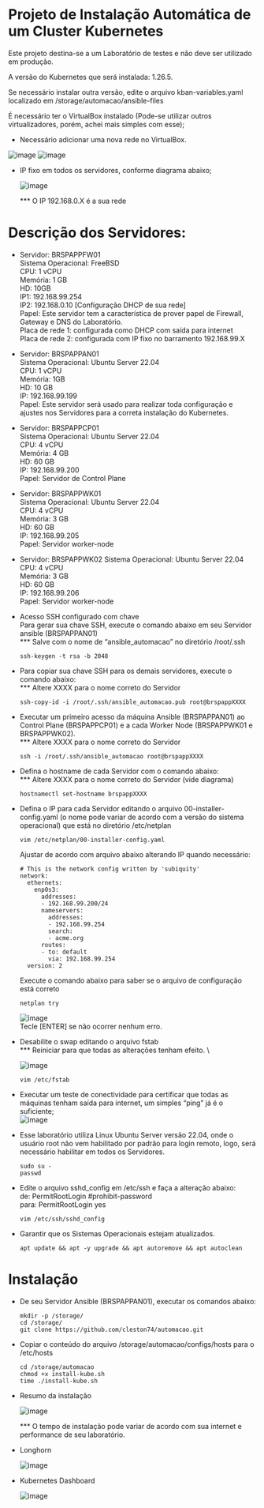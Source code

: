 # Projeto de Instalação Automática de um Cluster Kubernetes

  Este projeto destina-se a um Laboratório de testes e não deve ser utilizado em produção.
  
  A versão do Kubernetes que será instalada: 1.26.5. 
  
  Se necessário instalar outra versão, edite o arquivo kban-variables.yaml localizado em /storage/automacao/ansible-files
  
É necessário ter o VirtualBox instalado (Pode-se utilizar outros virtualizadores, porém, achei mais simples com esse);
-	Necessário adicionar uma nova rede no VirtualBox.
  
  ![image](https://github.com/cleston74/automacao/assets/42645665/31d5feca-45a9-49fd-bf9e-a74a34dde30e) ![image](https://github.com/cleston74/automacao/assets/42645665/d9fa8645-a30b-4873-89de-692eaa73a6a9)

- IP fixo em todos os servidores, conforme diagrama abaixo;

  ![image](https://github.com/cleston74/automacao/assets/42645665/e63f8b5e-21c6-450c-9099-c342b0870ddb)

  *** O IP 192.168.0.X é a sua rede 

# Descrição dos Servidores:

  - Servidor: BRSPAPPFW01 \
  Sistema Operacional: FreeBSD \
  CPU: 1 vCPU \
  Memória: 1 GB \
  HD: 10GB \
  IP1: 192.168.99.254 \
  IP2: 192.168.0.10 [Configuração DHCP de sua rede] \
  Papel: Este servidor tem a característica de prover papel de Firewall, Gateway e DNS do Laboratório. \
  Placa de rede 1: configurada como DHCP com saída para internet \
  Placa de rede 2: configurada com IP fixo no barramento 192.168.99.X


- Servidor: BRSPAPPAN01 \
Sistema Operacional: Ubuntu Server 22.04 \
CPU: 1 vCPU \
Memória: 1GB \
HD: 10 GB \
IP: 192.168.99.199 \
Papel: Este servidor será usado para realizar toda configuração e ajustes nos Servidores para a correta instalação do Kubernetes.

- Servidor: BRSPAPPCP01 \
Sistema Operacional: Ubuntu Server 22.04 \
CPU: 4 vCPU \
Memória: 4 GB \
HD: 60 GB \
IP: 192.168.99.200 \
Papel: Servidor de Control Plane

- Servidor: BRSPAPPWK01 \
Sistema Operacional: Ubuntu Server 22.04 \
CPU: 4 vCPU \
Memória: 3 GB \
HD: 60 GB \
IP: 192.168.99.205 \
Papel: Servidor worker-node

- Servidor: BRSPAPPWK02
Sistema Operacional: Ubuntu Server 22.04 \
CPU: 4 vCPU \
Memória: 3 GB \
HD: 60 GB \
IP: 192.168.99.206 \
Papel: Servidor worker-node

- Acesso SSH configurado com chave \
  Para gerar sua chave SSH, execute o comando abaixo em seu Servidor ansible (BRSPAPPAN01) \
  *** Salve com o nome de “ansible_automacao” no diretório /root/.ssh
  
      ssh-keygen -t rsa -b 2048
  

- Para copiar sua chave SSH para os demais servidores, execute o comando abaixo: \
  *** Altere XXXX para o nome correto do Servidor
  
      ssh-copy-id -i /root/.ssh/ansible_automacao.pub root@brspappXXXX
  

- Executar um primeiro acesso da máquina Ansible (BRSPAPPAN01) ao Control Plane (BRSPAPPCP01) e a cada Worker Node (BRSPAPPWK01 e BRSPAPPWK02). \
  *** Altere XXXX para o nome correto do Servidor
  
      ssh -i /root/.ssh/ansible_automacao root@brspappXXXX
  

- Defina o hostname de cada Servidor com o comando abaixo: \
  *** Altere XXXX para o nome correto do Servidor (vide diagrama)
  
      hostnamectl set-hostname brspappXXXX
  

- Defina o IP para cada Servidor editando o arquivo 00-installer-config.yaml (o nome pode variar de acordo com a versão do sistema operacional) que está no diretório /etc/netplan

      vim /etc/netplan/00-installer-config.yaml
  
  Ajustar de acordo com arquivo abaixo alterando IP quando necessário:

      # This is the network config written by 'subiquity'
      network:
        ethernets:
          enp0s3:
            addresses:
            - 192.168.99.200/24
            nameservers:
              addresses:
              - 192.168.99.254
              search:
              - acme.org
            routes:
            - to: default
              via: 192.168.99.254
        version: 2

  Execute o comando abaixo para saber se o arquivo de configuração está correto

      netplan try

   ![image](https://github.com/cleston74/automacao/assets/42645665/8efc3af4-ea2e-4ee9-9530-1491bbf36362) \
    Tecle [ENTER] se não ocorrer nenhum erro.


- Desabilite o swap editando o arquivo fstab \
  *** Reiniciar para que todas as alterações tenham efeito. \
  
  ![image](https://github.com/cleston74/automacao/assets/42645665/997042d7-50e4-4363-833c-0e6a6d38f6a8)


      vim /etc/fstab
 

- Executar um teste de conectividade para certificar que todas as máquinas tenham saída para internet, um simples “ping” já é o suficiente; \
  ![image](https://github.com/cleston74/automacao/assets/42645665/a7bee55f-76f1-4b5c-ad5a-04713facebc6)

- Esse laboratório utiliza Linux Ubuntu Server versão 22.04, onde o usuário root não vem habilitado por padrão para login remoto, logo, será necessário habilitar em todos os Servidores.

      sudo su -
      passwd

- Edite o arquivo sshd_config em /etc/ssh e faça a alteração abaixo: \
  de: PermitRootLogin #prohibit-password \
  para: PermitRootLogin yes

      vim /etc/ssh/sshd_config

-	Garantir que os Sistemas Operacionais estejam atualizados.

        apt update && apt -y upgrade && apt autoremove && apt autoclean

# Instalação
- De seu Servidor Ansible (BRSPAPPAN01), executar os comandos abaixo:
  
      mkdir -p /storage/
      cd /storage/
      git clone https://github.com/cleston74/automacao.git

- Copiar o conteúdo do arquivo /storage/automacao/configs/hosts para o /etc/hosts

      cd /storage/automacao
      chmod +x install-kube.sh
      time ./install-kube.sh

- Resumo da instalação
  
  ![image](https://github.com/cleston74/automacao/assets/42645665/692adf7c-6359-4227-be38-5de3d8f698a2)

  *** O tempo de instalação pode variar de acordo com sua internet e performance de seu laboratório.

- Longhorn

  ![image](https://github.com/cleston74/automacao/assets/42645665/b59d8249-86f9-4a46-876b-f36a746a7aa7)

- Kubernetes Dashboard

  ![image](https://github.com/cleston74/automacao/assets/42645665/0d844153-4712-475d-8e45-2d9a30e02235)

